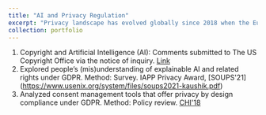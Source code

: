 ```yaml
---
title: "AI and Privacy Regulation"
excerpt: "Privacy landscape has evolved globally since 2018 when the Europeann Union-General Data Protection Regulation (EU-GDPR) came into force. However there remains a gap between high-level regulatory requirements and the ground-level implementation and adoption of privacy best pratices. Through this line of research, I explore consumers' understanding of their legal privacy rights, and industry's responses to the regulatory compliance."
collection: portfolio
---
```


1. Copyright and Artificial Intelligence (AI): Comments submitted to The US Copyright Office via the notice of inquiry. [Link](https://www.ideals.illinois.edu/items/128265) 
2. Explored people’s (mis)understanding of explainable AI and related rights under GDPR. Method: Survey. IAPP Privacy Award, [SOUPS'21] (https://www.usenix.org/system/files/soups2021-kaushik.pdf)
3. Analyzed consent management tools that offer privacy by design compliance under GDPR. Method: Policy review. [CHI'18](https://drive.google.com/file/d/1C5Y5Da7BUr6WDvX9u4RWLoJOerzQaOR5/view)


